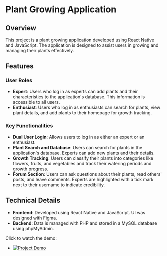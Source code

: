 # Plant Growing Application

## Overview
This project is a plant growing application developed using React Native and JavaScript. The application is designed to assist users in growing and managing their plants effectively.

## Features

### User Roles
- **Expert**: Users who log in as experts can add plants and their characteristics to the application's database. This information is accessible to all users.
- **Enthusiast**: Users who log in as enthusiasts can search for plants, view plant details, and add plants to their homepage for growth tracking.

### Key Functionalities
- **Dual User Login**: Allows users to log in as either an expert or an enthusiast.
- **Plant Search and Database**: Users can search for plants in the application's database. Experts can add new plants and their details.
- **Growth Tracking**: Users can classify their plants into categories like flowers, fruits, and vegetables and track their watering periods and growth progress.
- **Forum Section**: Users can ask questions about their plants, read others' posts, and leave comments. Experts are highlighted with a tick mark next to their username to indicate credibility.

## Technical Details
- **Frontend**: Developed using React Native and JavaScript. UI was designed with Figma.
- **Backend**: Data is managed with PHP and stored in a MySQL database using phpMyAdmin.

Click to watch the demo:
- [![Project Demo](https://img.youtube.com/vi/DuFKhNJae9M/0.jpg)](https://www.youtube.com/watch?v=DuFKhNJae9M)

